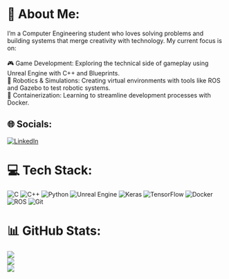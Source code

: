 # 💫 About Me:
I’m a Computer Engineering student who loves solving problems and building systems that merge creativity with technology. My current focus is on:<br><br>🎮 Game Development: Exploring the technical side of gameplay using Unreal Engine with C++ and Blueprints.<br>🤖 Robotics & Simulations: Creating virtual environments with tools like ROS and Gazebo to test robotic systems.<br>🐳 Containerization: Learning to streamline development processes with Docker.


## 🌐 Socials:
[![LinkedIn](https://img.shields.io/badge/LinkedIn-%230077B5.svg?logo=linkedin&logoColor=white)](https://linkedin.com/in/https://www.linkedin.com/in/orhun-begen/) 

# 💻 Tech Stack:
![C](https://img.shields.io/badge/c-%2300599C.svg?style=for-the-badge&logo=c&logoColor=white) ![C++](https://img.shields.io/badge/c++-%2300599C.svg?style=for-the-badge&logo=c%2B%2B&logoColor=white) ![Python](https://img.shields.io/badge/python-3670A0?style=for-the-badge&logo=python&logoColor=ffdd54) ![Unreal Engine](https://img.shields.io/badge/unrealengine-%23313131.svg?style=for-the-badge&logo=unrealengine&logoColor=white) ![Keras](https://img.shields.io/badge/Keras-%23D00000.svg?style=for-the-badge&logo=Keras&logoColor=white) ![TensorFlow](https://img.shields.io/badge/TensorFlow-%23FF6F00.svg?style=for-the-badge&logo=TensorFlow&logoColor=white) ![Docker](https://img.shields.io/badge/docker-%230db7ed.svg?style=for-the-badge&logo=docker&logoColor=white) ![ROS](https://img.shields.io/badge/ROS-%23ff7f00.svg?style=for-the-badge&logo=ros&logoColor=white&color=%23006400) ![Git](https://img.shields.io/badge/git-%23F05033.svg?style=for-the-badge&logo=git&logoColor=white)



# 📊 GitHub Stats:
![](https://github-readme-stats.vercel.app/api?username=OrhunBegen&theme=github_dark&hide_border=false&include_all_commits=true&count_private=true)<br/>
![](https://github-readme-streak-stats.herokuapp.com/?user=OrhunBegen&theme=github_dark&hide_border=false)<br/>
![](https://github-readme-stats.vercel.app/api/top-langs/?username=OrhunBegen&theme=github_dark&hide_border=false&include_all_commits=true&count_private=true&layout=compact)

